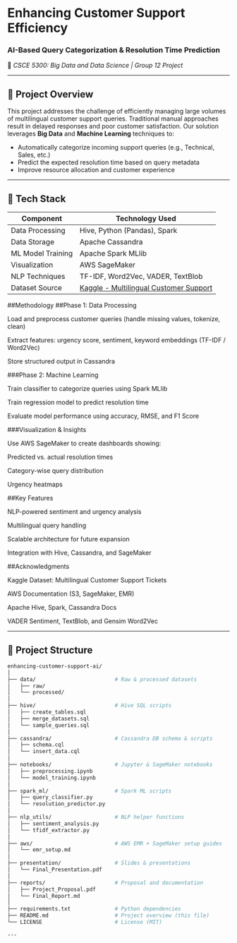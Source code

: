 # Enhancing Customer Support Efficiency  
### AI-Based Query Categorization & Resolution Time Prediction  
🚀 *CSCE 5300: Big Data and Data Science | Group 12 Project*

---

## 🧠 Project Overview

This project addresses the challenge of efficiently managing large volumes of multilingual customer support queries. Traditional manual approaches result in delayed responses and poor customer satisfaction. Our solution leverages **Big Data** and **Machine Learning** techniques to:

- Automatically categorize incoming support queries (e.g., Technical, Sales, etc.)
- Predict the expected resolution time based on query metadata
- Improve resource allocation and customer experience

---

## 🧰 Tech Stack

| Component           | Technology Used                         |
|---------------------|------------------------------------------|
| Data Processing     | Hive, Python (Pandas), Spark             |
| Data Storage        | Apache Cassandra                        |
| ML Model Training   | Apache Spark MLlib                      |
| Visualization       | AWS SageMaker                           |
| NLP Techniques      | TF-IDF, Word2Vec, VADER, TextBlob        |
| Dataset Source      | [Kaggle - Multilingual Customer Support](https://www.kaggle.com/datasets/tobiasbueck/multilingual-customer-support-tickets/data)


##Methodology
##Phase 1: Data Processing

Load and preprocess customer queries (handle missing values, tokenize, clean)

Extract features: urgency score, sentiment, keyword embeddings (TF-IDF / Word2Vec)

Store structured output in Cassandra


###Phase 2: Machine Learning

Train classifier to categorize queries using Spark MLlib

Train regression model to predict resolution time

Evaluate model performance using accuracy, RMSE, and F1 Score


###Visualization & Insights

Use AWS SageMaker to create dashboards showing:

Predicted vs. actual resolution times

Category-wise query distribution

Urgency heatmaps


##Key Features

NLP-powered sentiment and urgency analysis

Multilingual query handling

Scalable architecture for future expansion

Integration with Hive, Cassandra, and SageMaker



##Acknowledgments

Kaggle Dataset: Multilingual Customer Support Tickets

AWS Documentation (S3, SageMaker, EMR)

Apache Hive, Spark, Cassandra Docs

VADER Sentiment, TextBlob, and Gensim Word2Vec


---

## 📁 Project Structure

```bash
enhancing-customer-support-ai/
│
├── data/                         # Raw & processed datasets
│   ├── raw/
│   └── processed/
│
├── hive/                         # Hive SQL scripts
│   ├── create_tables.sql
│   ├── merge_datasets.sql
│   └── sample_queries.sql
│
├── cassandra/                    # Cassandra DB schema & scripts
│   ├── schema.cql
│   └── insert_data.cql
│
├── notebooks/                    # Jupyter & SageMaker notebooks
│   ├── preprocessing.ipynb
│   └── model_training.ipynb
│
├── spark_ml/                     # Spark ML scripts
│   ├── query_classifier.py
│   └── resolution_predictor.py
│
├── nlp_utils/                    # NLP helper functions
│   ├── sentiment_analysis.py
│   └── tfidf_extractor.py
│
├── aws/                          # AWS EMR + SageMaker setup guides
│   └── emr_setup.md
│
├── presentation/                 # Slides & presentations
│   └── Final_Presentation.pdf
│
├── reports/                      # Proposal and documentation
│   ├── Project_Proposal.pdf
│   └── Final_Report.md
│
├── requirements.txt              # Python dependencies
├── README.md                     # Project overview (this file)
└── LICENSE                       # License (MIT)

--- 

